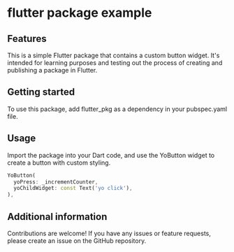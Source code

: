 # flutter package example

## Features

This is a simple Flutter package that contains a custom button widget. It's intended for learning purposes and testing out the process of creating and publishing a package in Flutter.

## Getting started

To use this package, add flutter_pkg as a dependency in your pubspec.yaml file.

## Usage

Import the package into your Dart code, and use the YoButton widget to create a button with custom styling.

```dart
YoButton(
  yoPress: _incrementCounter,
  yoChildWidget: const Text('yo click'),
),
```

## Additional information

Contributions are welcome! If you have any issues or feature requests, please create an issue on the GitHub repository.
